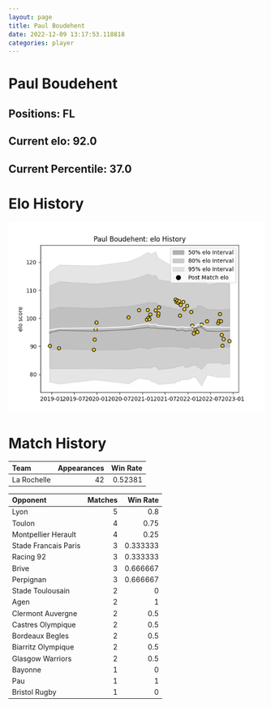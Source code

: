 ```yaml
---  
layout: page  
title: Paul Boudehent  
date: 2022-12-09 13:17:53.118818  
categories: player  
---
```

# Paul Boudehent

## Positions: FL

## Current elo: 92.0

## Current Percentile: 37.0

# Elo History


![elo history](history_PaulBoudehent.png)
# Match History


| Team        |   Appearances |   Win Rate |
|:------------|--------------:|-----------:|
| La Rochelle |            42 |    0.52381 |

| Opponent             |   Matches |   Win Rate |
|:---------------------|----------:|-----------:|
| Lyon                 |         5 |   0.8      |
| Toulon               |         4 |   0.75     |
| Montpellier Herault  |         4 |   0.25     |
| Stade Francais Paris |         3 |   0.333333 |
| Racing 92            |         3 |   0.333333 |
| Brive                |         3 |   0.666667 |
| Perpignan            |         3 |   0.666667 |
| Stade Toulousain     |         2 |   0        |
| Agen                 |         2 |   1        |
| Clermont Auvergne    |         2 |   0.5      |
| Castres Olympique    |         2 |   0.5      |
| Bordeaux Begles      |         2 |   0.5      |
| Biarritz Olympique   |         2 |   0.5      |
| Glasgow Warriors     |         2 |   0.5      |
| Bayonne              |         1 |   0        |
| Pau                  |         1 |   1        |
| Bristol Rugby        |         1 |   0        |